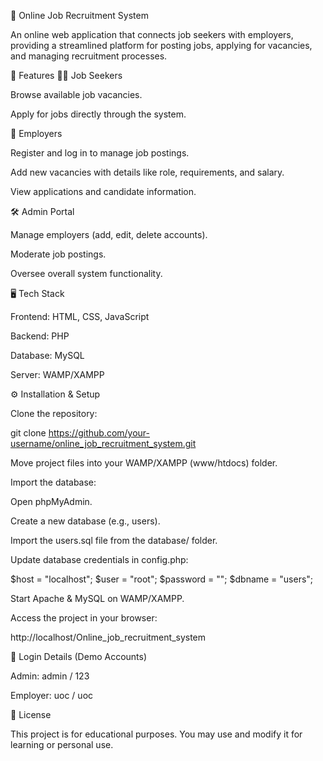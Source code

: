 🏢 Online Job Recruitment System

An online web application that connects job seekers with employers, providing a streamlined platform for posting jobs, applying for vacancies, and managing recruitment processes.

🚀 Features
👨‍💼 Job Seekers

Browse available job vacancies.

Apply for jobs directly through the system.

🏢 Employers

Register and log in to manage job postings.

Add new vacancies with details like role, requirements, and salary.

View applications and candidate information.

🛠️ Admin Portal

Manage employers (add, edit, delete accounts).

Moderate job postings.

Oversee overall system functionality.

🖥️ Tech Stack

Frontend: HTML, CSS, JavaScript

Backend: PHP

Database: MySQL

Server: WAMP/XAMPP


⚙️ Installation & Setup

Clone the repository:

git clone https://github.com/your-username/online_job_recruitment_system.git


Move project files into your WAMP/XAMPP (www/htdocs) folder.

Import the database:

Open phpMyAdmin.

Create a new database (e.g., users).

Import the users.sql file from the database/ folder.

Update database credentials in config.php:

$host = "localhost";
$user = "root";
$password = "";
$dbname = "users";


Start Apache & MySQL on WAMP/XAMPP.

Access the project in your browser:

http://localhost/Online_job_recruitment_system

🔐 Login Details (Demo Accounts)

Admin: admin / 123

Employer: uoc / uoc


📄 License

This project is for educational purposes. You may use and modify it for learning or personal use.
